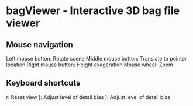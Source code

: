 

bagViewer - Interactive 3D bag file viewer
==========================================

Mouse navigation
----------------

Left mouse button: Rotate scene
Middle mouse button: Translate to pointer location
Right mouse button: Height exageration
Mouse wheel: Zoom

Keyboard shortcuts
------------------

r: Reset view
[: Adjust level of detail bias
]: Adjust level of detail bias


